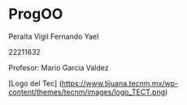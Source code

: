 # ProgOO

Peralta Vigil Fernando Yael

22211632

Profesor: Mario Garcia Valdez

[Logo del Tec] (https://www.tijuana.tecnm.mx/wp-content/themes/tecnm/images/logo_TECT.png)

